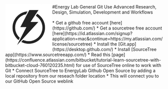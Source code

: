 [//]: # (Topic: Github General Use)
[//]: # (Author: Tyrone Marshall)
[//]: # (Date: 2016.04.03)
[//]: # (Format: markdown)
[//]: # (Version 2016)

<img src="/images/EL_logo.jpg" width="150" align = "left">
#Energy Lab General Git Use
Advanced Research, Design, Simulation, Development and Workflows
<br>
<br>
* Get a github free account [here](https://github.com/)
* Get a sourcetree free account [here](https://id.atlassian.com/signup?application=mac&continue=https://my.atlassian.com/license/sourcetree)
* Install the [Git.app](https://desktop.github.com/)
* Install [SourceTree app](https://www.sourcetreeapp.com/)
* Read this [page](https://confluence.atlassian.com/bitbucket/tutorial-learn-sourcetree-with-bitbucket-cloud-760120235.html) for use of SourceTree online to work with Git 
* Connect SourceTree to EnergyLab Github Open Source by adding a local repository from our reseach folder location
* This will connect you to our GitHub Open Source weblink
